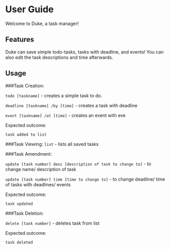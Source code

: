 # User Guide
Welcome to Duke, a task manager!

## Features
Duke can save simple todo-tasks, tasks with deadline, and events!
You can also edit the task descriptions and time afterwards.

## Usage

###Task Creation:

`todo [taskname]` - creates a simple task to do.

`deadline [taskname] /by [time]` - creates a task with deadline

`event [taskname] /at [time]` - creates an event with eve

Expected outcome:

`task added to list`

###Task Viewing:
`list` - lists all saved tasks

###Task Amendment:

`update [task number] desc [description of task to change to]` - to change name/ description of task

`update [task number] time [time to change to]` - to change deadline/ time of tasks with deadlines/ events

Expected outcome:

`task updated`

###Task Deletion:

`delete [task number]` - deletes task from list

Expected outcome:

`task deleted`